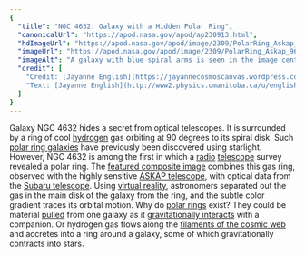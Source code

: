 ```yaml
---
{
  "title": "NGC 4632: Galaxy with a Hidden Polar Ring",
  "canonicalUrl": "https://apod.nasa.gov/apod/ap230913.html",
  "hdImageUrl": "https://apod.nasa.gov/apod/image/2309/PolarRing_Askap_960.jpg",
  "imageUrl": "https://apod.nasa.gov/apod/image/2309/PolarRing_Askap_960.jpg",
  "imageAlt": "A galaxy with blue spiral arms is seen in the image center in the midst of numerous foreground stars. This galaxy is surrounded by a white envelope, which was found to be hydrogen gas. Please see the explanation for more detailed information.",
  "credit": [
    "Credit: [Jayanne English](https://jayannecosmoscanvas.wordpress.com/) ([U. Manitoba](https://umanitoba.ca/science/physics-and-astronomy)), [Nathan Deg](https://nathandeg.com/) ([Queen's University](https://www.queensu.ca/physics/)) & [WALLABY Survey](https://wallaby-survey.org/), [IDIA/Vislab](https://vislab.idia.ac.za/), [CSIRO](https://www.csiro.au/)/[ASKAP](https://www.csiro.au/en/about/facilities-collections/ATNF/ASKAP-radio-telescope/), [NAOJ](https://www.nao.ac.jp/)/[Subaru Telescope](https://subarutelescope.org/)",
    "Text: [Jayanne English](http://www2.physics.umanitoba.ca/u/english/) (U. Manitoba)"
  ]
}
---
```


Galaxy NGC 4632 hides a secret from optical telescopes. It is surrounded by a ring of cool [hydrogen](https://periodic.lanl.gov/1.shtml) gas orbiting at 90 degrees to its spiral disk. Such [polar ring galaxies](https://apod.nasa.gov/apod/ap990510.html) have previously been discovered using starlight. However, NGC 4632 is among the first in which a [radio](https://science.nasa.gov/ems/05_radiowaves) [telescope](https://public.nrao.edu/telescopes/radio-telescopes/) survey revealed a polar ring. The [featured composite image](https://youtu.be/dkMr-D2719w) combines this gas ring, observed with the highly sensitive [ASKAP telescope](https://www.csiro.au/en/about/facilities-collections/atnf/askap-radio-telescope), with optical data from the [Subaru telescope](https://subarutelescope.org/). Using [virtual reality](https://images.nasa.gov/details/ARC-1992-AC89-0437-6), astronomers separated out the gas in the main disk of the galaxy from the ring, and the subtle color gradient traces its orbital motion. Why do [polar rings](https://en.wikipedia.org/wiki/Polar-ring_galaxy) exist? They could be material [pulled](https://www.rover.com/blog/wp-content/uploads/dog-playing-tug.jpg) from one galaxy as it [gravitationally interacts](https://apod.nasa.gov/apod/ap190811.html) with a companion. Or hydrogen gas flows along the [filaments of the cosmic web](https://www.youtube.com/watch?v=c-H3WzaewdY) and accretes into a ring around a galaxy, some of which gravitationally contracts into stars.
